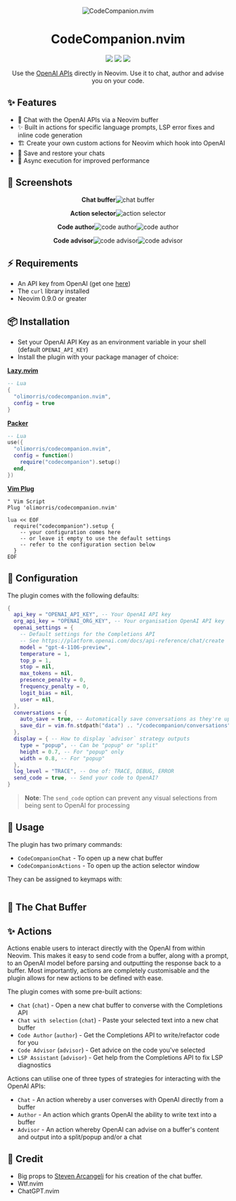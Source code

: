 <!-- panvimdoc-ignore-start -->

<p align="center">
<img src="https://github.com/olimorris/codecompanion.nvim/assets/9512444/f18e654c-27f6-4712-9913-00ed2f3f4bd9" alt="CodeCompanion.nvim" />
</p>

<h1 align="center">CodeCompanion.nvim</h1>

<p align="center">
<a href="https://github.com/olimorris/codecompanion.nvim/stargazers"><img src="https://img.shields.io/github/stars/olimorris/codecompanion.nvim?color=c678dd&logoColor=e06c75&style=for-the-badge"></a>
<a href="https://github.com/olimorris/codecompanion.nvim/issues"><img src="https://img.shields.io/github/issues/olimorris/codecompanion.nvim?color=%23d19a66&style=for-the-badge"></a>
<a href="https://github.com/olimorris/codecompanion.nvim/blob/main/LICENSE"><img src="https://img.shields.io/github/license/olimorris/codecompanion.nvim?style=for-the-badge"></a>
<!-- <a href="https://github.com/olimorris/codecompanion.nvim/actions/workflows/ci.yml"><img src="https://img.shields.io/github/actions/workflow/status/olimorris/codecompanion.nvim/ci.yml?branch=main&label=tests&style=for-the-badge"></a> -->
</p>

<p align="center">
Use the <a href="https://platform.openai.com/docs/guides/text-generation/chat-completions-api">OpenAI APIs</a> directly in Neovim. Use it to chat, author and advise you on your code.<br>
</p>

<!-- panvimdoc-ignore-end -->

## :sparkles: Features

- :speech_balloon: Chat with the OpenAI APIs via a Neovim buffer
- :sparkles: Built in actions for specific language prompts, LSP error fixes and inline code generation
- :building_construction: Create your own custom actions for Neovim which hook into OpenAI
- :floppy_disk: Save and restore your chats
- :muscle: Async execution for improved performance

## :camera_flash: Screenshots

<div align="center">
  <p><strong>Chat buffer</strong><img src="https://github.com/olimorris/codecompanion.nvim/assets/9512444/3ae659f4-9758-47d1-8964-531e9f2901cc" alt="chat buffer" /></p>
  <p><strong>Action selector</strong><img src="https://github.com/olimorris/codecompanion.nvim/assets/9512444/1f5a20df-b838-4746-96bc-6af5312e1308" alt="action selector" /></p>
  <p><strong>Code author</strong><img src="https://github.com/olimorris/codecompanion.nvim/assets/9512444/5bcd3bb4-b763-4812-a686-c2ef5215dc99" alt="code author" /><img src="https://github.com/olimorris/codecompanion.nvim/assets/9512444/81301839-f5dc-4c79-8e7d-051439ad6c23" alt="code author" /></p>
  <p><strong>Code advisor</strong><img src="https://github.com/olimorris/codecompanion.nvim/assets/9512444/bc6181e0-85a8-4009-9cfc-f85898780bd5" alt="code advisor" /><img src="https://github.com/olimorris/codecompanion.nvim/assets/9512444/cbfafcc0-87f9-43e5-8e27-f8eaaf88637d" alt="code advisor" /></p>
</div>

## :zap: Requirements

- An API key from OpenAI (get one [here](https://platform.openai.com/api-keys))
- The `curl` library installed
- Neovim 0.9.0 or greater

## :package: Installation

- Set your OpenAI API Key as an environment variable in your shell (default `OPENAI_API_KEY`)
- Install the plugin with your package manager of choice:

**[Lazy.nvim](https://github.com/folke/lazy.nvim)**

```lua
-- Lua
{
  "olimorris/codecompanion.nvim",
  config = true
}
```

**[Packer](https://github.com/wbthomason/packer.nvim)**

```lua
-- Lua
use({
  "olimorris/codecompanion.nvim",
  config = function()
    require("codecompanion").setup()
  end,
})
```

**[Vim Plug](https://github.com/junegunn/vim-plug)**

```vim
" Vim Script
Plug 'olimorris/codecompanion.nvim'

lua << EOF
  require("codecompanion").setup {
    -- your configuration comes here
    -- or leave it empty to use the default settings
    -- refer to the configuration section below
  }
EOF
```

## :wrench: Configuration

The plugin comes with the following defaults:

```lua
{
  api_key = "OPENAI_API_KEY", -- Your OpenAI API key
  org_api_key = "OPENAI_ORG_KEY", -- Your organisation OpenAI API key
  openai_settings = {
    -- Default settings for the Completions API
    -- See https://platform.openai.com/docs/api-reference/chat/create
    model = "gpt-4-1106-preview",
    temperature = 1,
    top_p = 1,
    stop = nil,
    max_tokens = nil,
    presence_penalty = 0,
    frequency_penalty = 0,
    logit_bias = nil,
    user = nil,
  },
  conversations = {
    auto_save = true, -- Automatically save conversations as they're updated?
    save_dir = vim.fn.stdpath("data") .. "/codecompanion/conversations",
  },
  display = { -- How to display `advisor` strategy outputs
    type = "popup", -- Can be "popup" or "split"
    height = 0.7, -- For "popup" only
    width = 0.8, -- For "popup"
  },
  log_level = "TRACE", -- One of: TRACE, DEBUG, ERROR
  send_code = true, -- Send your code to OpenAI?
}
```

> **Note**: The `send_code` option can prevent any visual selections from being sent to OpenAI for processing

## :rocket: Usage

The plugin has two primary commands:

- `CodeCompanionChat` - To open up a new chat buffer
- `CodeCompanionActions` - To open up the action selector window

They can be assigned to keymaps with:

```lua

```

## :speech_balloon: The Chat Buffer


## :sparkles: Actions

Actions enable users to interact directly with the OpenAI from within Neovim. This makes it easy to send code from a buffer, along with a prompt, to an OpenAI model before parsing and outputting the response back to a buffer. Most importantly, actions are completely customisable and the plugin allows for new actions to be defined with ease.

The plugin comes with some pre-built actions:

- `Chat` (`chat`) - Open a new chat buffer to converse with the Completions API
- `Chat with selection` (`chat`) - Paste your selected text into a new chat buffer
- `Code Author` (`author`) - Get the Completions API to write/refactor code for you
- `Code Advisor` (`advisor`) - Get advice on the code you've selected
- `LSP Assistant` (`advisor`) - Get help from the Completions API to fix LSP diagnostics

Actions can utilise one of three types of strategies for interacting with the OpenAI APIs:

- `Chat` - An action whereby a user converses with OpenAI directly from a buffer
- `Author` - An action which grants OpenAI the ability to write text into a buffer
- `Advisor` - An action whereby OpenAI can advise on a buffer's content and output into a split/popup and/or a chat

## :clap: Credit

- Big props to [Steven Arcangeli](https://github.com/stevearc) for his creation of the chat buffer.
- Wtf.nvim
- ChatGPT.nvim
